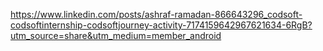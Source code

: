 https://www.linkedin.com/posts/ashraf-ramadan-866643296_codsoft-codsoftinternship-codsoftjourney-activity-7174159642967621634-6RgB?utm_source=share&utm_medium=member_android
